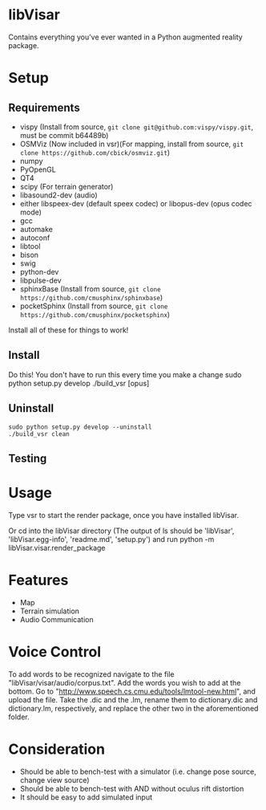 libVisar
========

Contains everything you've ever wanted in a Python augmented reality package.

# Setup

## Requirements
* vispy (Install from source, ```git clone git@github.com:vispy/vispy.git```, must be commit b64489b)
* OSMViz (Now included in vsr)(For mapping, install from source, ```git clone https://github.com/cbick/osmviz.git```)
* numpy
* PyOpenGL
* QT4
* scipy (For terrain generator)
* libasound2-dev (audio)
* either libspeex-dev (default speex codec) or libopus-dev (opus codec mode)
* gcc
* automake
* autoconf
* libtool
* bison
* swig
* python-dev
* libpulse-dev
* sphinxBase (Install from source, ```git clone https://github.com/cmusphinx/sphinxbase```)
* pocketSphinx (Install from source, ```git clone https://github.com/cmusphinx/pocketsphinx```)

Install all of these for things to work!

## Install
Do this! You don't have to run this every time you make a change
    sudo python setup.py develop
    ./build_vsr [opus]

## Uninstall
    sudo python setup.py develop --uninstall
    ./build_vsr clean

## Testing

# Usage
Type
    vsr
to start the render package, once you have installed libVisar.

Or cd into the libVisar directory
(The output of ls should be 'libVisar', 'libVisar.egg-info', 'readme.md', 'setup.py')
and run 
    python -m libVisar.visar.render_package


# Features
- Map
- Terrain simulation
- Audio Communication

# Voice Control
To add words to be recognized navigate to the file "libVisar/visar/audio/corpus.txt". Add the words you wish to add at the bottom. Go to "http://www.speech.cs.cmu.edu/tools/lmtool-new.html", and upload the file. Take the .dic and the .lm, rename them to dictionary.dic and dictionary.lm, respectively, and replace the other two in the aforementioned folder.


# Consideration
- Should be able to bench-test with a simulator (i.e. change pose source, change view source)
- Should be able to bench-test with AND without oculus rift distortion
- It should be easy to add simulated input
